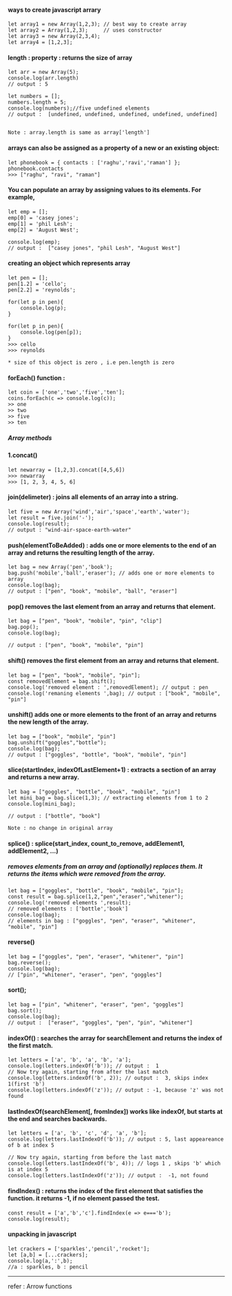 #### ways to create javascript arrary

	let array1 = new Array(1,2,3); // best way to create array
	let array2 = Array(1,2,3);     // uses constructor
	let array3 = new Array(2,3,4);
	let array4 = [1,2,3];


#### length : property : returns the size of array

	let arr = new Array(5);
	console.log(arr.length)
	// output : 5

	let numbers = [];
	numbers.length = 5;
	console.log(numbers);//five undefined elements
	// output :  [undefined, undefined, undefined, undefined, undefined]


	Note : array.length is same as array['length']


#### arrays can also be assigned as a property of a new or an existing object:
 
	let phonebook = { contacts : ['raghu','ravi','raman'] };
	phonebook.contacts
	>>> ["raghu", "ravi", "raman"]



#### You can populate an array by assigning values to its elements. For example,

	let emp = [];
	emp[0] = 'casey jones';
	emp[1] = 'phil Lesh';
	emp[2] = 'August West';

	console.log(emp);
	// output :  ["casey jones", "phil Lesh", "August West"]




#### creating an object which represents array

	let pen = [];
	pen[1.2] = 'cello';
	pen[2.2] = 'reynolds';

	for(let p in pen){
		console.log(p);
	}

	for(let p in pen){
		console.log(pen[p]);
	}
	>>> cello
	>>> reynolds

	* size of this object is zero , i.e pen.length is zero


#### forEach() function : 

	let coin = ['one','two','five','ten'];
	coins.forEach(c => console.log(c));
	>> one
	>> two
	>> five
	>> ten


##### Array methods 

#### 1.concat() 

	let newarray = [1,2,3].concat([4,5,6])
	>>> newarray
	>>> [1, 2, 3, 4, 5, 6]




#### join(delimeter) : joins all elements of an array into a string.

	let five = new Array('wind','air','space','earth','water');
	let result = five.join('-');
	console.log(result);
	// output : "wind-air-space-earth-water"




#### push(elementToBeAdded) : adds one or more elements to the end of an array and returns the resulting length of the array.

	let bag = new Array('pen','book');
	bag.push('mobile','ball','eraser'); // adds one or more elements to array      
	console.log(bag);
	// output : ["pen", "book", "mobile", "ball", "eraser"]



#### pop() removes the last element from an array and returns that element.


	let bag = ["pen", "book", "mobile", "pin", "clip"]
	bag.pop();
	console.log(bag);
	
	// output : ["pen", "book", "mobile", "pin"]



#### shift() removes the first element from an array and returns that element.

	
	let bag = ["pen", "book", "mobile", "pin"];
	const removedElement = bag.shift();
	console.log('removed element : ',removedElement); // output : pen
	console.log('remaning elements ',bag); // output : ["book", "mobile", "pin"]





#### unshift() adds one or more elements to the front of an array and returns the new length of the array.

	let bag = ["book", "mobile", "pin"]
	bag.unshift("goggles","bottle");
	console.log(bag);
	// output : ["goggles", "bottle", "book", "mobile", "pin"]


#### slice(startIndex, indexOfLastElement+1) : extracts a section of an array and returns a new array.

	let bag = ["goggles", "bottle", "book", "mobile", "pin"]
	let mini_bag = bag.slice(1,3); // extracting elements from 1 to 2
	console.log(mini_bag);
	
	// output : ["bottle", "book"]

	Note : no change in original array


#### splice() : splice(start_index, count_to_remove, addElement1, addElement2, ...) 
##### removes elements from an array and (optionally) replaces them. It returns the items which were removed from the array.


	let bag = ["goggles", "bottle", "book", "mobile", "pin"];
	const result = bag.splice(1,2,"pen","eraser","whitener");
	console.log('removed elements ',result);
	// removed elements : ['bottle','book']
	console.log(bag);
	// elements in bag : ["goggles", "pen", "eraser", "whitener", "mobile", "pin"]



#### reverse()

	let bag = ["goggles", "pen", "eraser", "whitener", "pin"]
	bag.reverse();
	console.log(bag);
	// ["pin", "whitener", "eraser", "pen", "goggles"]



#### sort();

	let bag = ["pin", "whitener", "eraser", "pen", "goggles"]
	bag.sort();
	console.log(bag);
	// output :  ["eraser", "goggles", "pen", "pin", "whitener"]


#### indexOf() : searches the array for searchElement and returns the index of the first match.


	let letters = ['a', 'b', 'a', 'b', 'a'];
	console.log(letters.indexOf('b')); // output :  1
	// Now try again, starting from after the last match
	console.log(letters.indexOf('b', 2)); // output :  3, skips index 1(first 'b')
	console.log(letters.indexOf('z')); // output : -1, because 'z' was not found



#### lastIndexOf(searchElement[, fromIndex]) works like indexOf, but starts at the end and searches backwards.



	let letters = ['a', 'b', 'c', 'd', 'a', 'b'];
	console.log(letters.lastIndexOf('b')); // output : 5, last appeareance of b at index 5 

	// Now try again, starting from before the last match
	console.log(letters.lastIndexOf('b', 4)); // logs 1 , skips 'b' which is at index 5
	console.log(letters.lastIndexOf('z')); // output :  -1, not found





#### findIndex() : returns the index of the first element that satisfies the function. it returns -1, if no element passed the test.

	const result = ['a','b','c'].findIndex(e => e==='b');
	console.log(result);




#### unpacking in javascript

	let crackers = ['sparkles','pencil','rocket'];
	let [a,b] = [...crackers];
	console.log(a,':',b);
	//a : sparkles, b : pencil 

---

refer : Arrow functions
